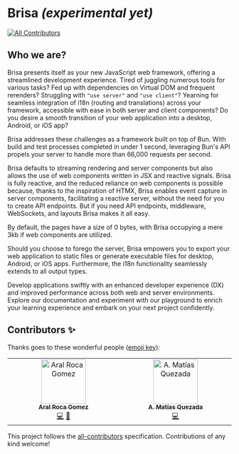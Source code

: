 # Brisa _(experimental yet)_

<!-- ALL-CONTRIBUTORS-BADGE:START - Do not remove or modify this section -->

[![All Contributors](https://img.shields.io/badge/all_contributors-2-orange.svg?style=flat-square)](#contributors-)

<!-- ALL-CONTRIBUTORS-BADGE:END -->

## Who we are?

Brisa presents itself as your new JavaScript web framework, offering a streamlined development experience. Tired of juggling numerous tools for various tasks? Fed up with dependencies on Virtual DOM and frequent rerenders? Struggling with `"use server"` and `"use client"`? Yearning for seamless integration of i18n (routing and translations) across your framework, accessible with ease in both server and client components? Do you desire a smooth transition of your web application into a desktop, Android, or iOS app?

Brisa addresses these challenges as a framework built on top of Bun. With build and test processes completed in under 1 second, leveraging Bun's API propels your server to handle more than 66,000 requests per second. 

Brisa defaults to streaming rendering and server components but also allows the use of web components written in JSX and reactive signals. Brisa is fully reactive, and the reduced reliance on web components is possible because, thanks to the inspiration of HTMX, Brisa enables event capture in server components, facilitating a reactive server, without the need for you to create API endpoints. But if you need API endpoints, middleware, WebSockets, and layouts Brisa makes it all easy.

By default, the pages have a size of 0 bytes, with Brisa occupying a mere 3kb if web components are utilized. 

Should you choose to forego the server, Brisa empowers you to export your web application to static files or generate executable files for desktop, Android, or iOS apps. Furthermore, the i18n functionality seamlessly extends to all output types. 

Develop applications swiftly with an enhanced developer experience (DX) and improved performance across both web and server environments. Explore our documentation and experiment with our playground to enrich your learning experience and embark on your next project confidently.

## Contributors ✨

Thanks goes to these wonderful people ([emoji key](https://allcontributors.org/docs/en/emoji-key)):

<!-- ALL-CONTRIBUTORS-LIST:START - Do not remove or modify this section -->
<!-- prettier-ignore-start -->
<!-- markdownlint-disable -->
<table>
  <tbody>
    <tr>
      <td align="center" valign="top" width="14.28%"><a href="https://aralroca.com"><img src="https://avatars.githubusercontent.com/u/13313058?v=4?s=100" width="100px;" alt="Aral Roca Gomez"/><br /><sub><b>Aral Roca Gomez</b></sub></a><br /><a href="https://github.com/aralroca/brisa/commits?author=aralroca" title="Code">💻</a> <a href="https://github.com/aralroca/brisa/commits?author=aralroca" title="Documentation">📖</a></td>
      <td align="center" valign="top" width="14.28%"><a href="https://amatiasq.com"><img src="https://avatars.githubusercontent.com/u/1533589?v=4?s=100" width="100px;" alt="A. Matías Quezada"/><br /><sub><b>A. Matías Quezada</b></sub></a><br /><a href="https://github.com/aralroca/brisa/commits?author=amatiasq" title="Code">💻</a></td>
    </tr>
  </tbody>
</table>

<!-- markdownlint-restore -->
<!-- prettier-ignore-end -->

<!-- ALL-CONTRIBUTORS-LIST:END -->

This project follows the [all-contributors](https://github.com/all-contributors/all-contributors) specification. Contributions of any kind welcome!
